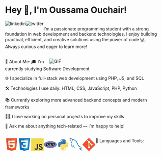 <h1>Hey 👋, I'm Oussama Ouchair!</h1>
<a href='[https://www.linkedin.com/](https://www.linkedin.com/in/oussama-ouchair-15487a336/)'><img align='left' alt="linkedin" src="https://raw.githubusercontent.com/rahul-jha98/rahul-jha98/561d474902b59c7429ec22bb73e225696c27b202/assets/linkedin.svg" height='18px'/></a>
<a href='https://twitter.com/'><img align='left' alt="twitter" src="https://raw.githubusercontent.com/rahul-jha98/rahul-jha98/561d474902b59c7429ec22bb73e225696c27b202/assets/twitter.svg" height='18px'/></a>

<br/>
I’m a passionate programming student with a strong foundation in web development and backend technologies. I enjoy building practical, efficient, and creative solutions using the power of code 💻. Always curious and eager to learn more!

<br/> <img align="right" alt="GIF" src="https://raw.githubusercontent.com/rahul-jha98/rahul-jha98/main/techstack.gif" width="360px"/>
🧐 About Me:
🎓 I'm currently studying Software Development

🌐 I specialize in full-stack web development using PHP, JS, and SQL

🛠️ Technologies I use daily: HTML, CSS, JavaScript, PHP, Python

📚 Currently exploring more advanced backend concepts and modern frameworks

👨‍💻 I love working on personal projects to improve my skills

💬 Ask me about anything tech-related — I’m happy to help!

<br/>
🔨 Languages and Tools:
<a href="#"><img align="left" alt="HTML" height="42px" src="https://raw.githubusercontent.com/devicons/devicon/master/icons/html5/html5-original.svg"/></a>
<a href="#"><img align="left" alt="CSS" height="42px" src="https://raw.githubusercontent.com/devicons/devicon/master/icons/css3/css3-original.svg"/></a>
<a href="#"><img align="left" alt="JavaScript" height="42px" src="https://raw.githubusercontent.com/devicons/devicon/master/icons/javascript/javascript-original.svg"/></a>
<a href="#"><img align="left" alt="PHP" height="42px" src="https://raw.githubusercontent.com/devicons/devicon/master/icons/php/php-original.svg"/></a>
<a href="#"><img align="left" alt="Python" height="42px" src="https://raw.githubusercontent.com/devicons/devicon/master/icons/python/python-original.svg"/></a>
<a href="#"><img align="left" alt="MySQL" height="42px" src="https://raw.githubusercontent.com/devicons/devicon/master/icons/mysql/mysql-original.svg"/></a>
<a href="#"><img align="left" alt="Git" height="42px" src="https://raw.githubusercontent.com/devicons/devicon/master/icons/git/git-original.svg"/></a>

<br/><br/>

